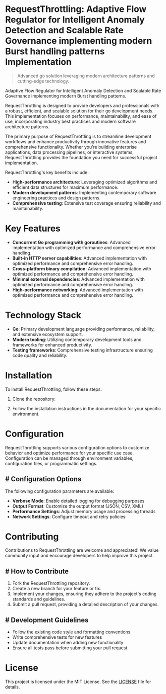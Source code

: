 <!-- fallback_RequestThrottling_20250810004305_80663 -->

# RequestThrottling: Adaptive Flow Regulator for Intelligent Anomaly Detection and Scalable Rate Governance implementing modern Burst handling patterns Implementation
> Advanced go solution leveraging modern architecture patterns and cutting-edge technology.

Adaptive Flow Regulator for Intelligent Anomaly Detection and Scalable Rate Governance implementing modern Burst handling patterns.

RequestThrottling is designed to provide developers and professionals with a robust, efficient, and scalable solution for their go development needs. This implementation focuses on performance, maintainability, and ease of use, incorporating industry best practices and modern software architecture patterns.

The primary purpose of RequestThrottling is to streamline development workflows and enhance productivity through innovative features and comprehensive functionality. Whether you're building enterprise applications, data processing pipelines, or interactive systems, RequestThrottling provides the foundation you need for successful project implementation.

RequestThrottling's key benefits include:

* **High-performance architecture**: Leveraging optimized algorithms and efficient data structures for maximum performance.
* **Modern development patterns**: Implementing contemporary software engineering practices and design patterns.
* **Comprehensive testing**: Extensive test coverage ensuring reliability and maintainability.

# Key Features

* **Concurrent Go programming with goroutines**: Advanced implementation with optimized performance and comprehensive error handling.
* **Built-in HTTP server capabilities**: Advanced implementation with optimized performance and comprehensive error handling.
* **Cross-platform binary compilation**: Advanced implementation with optimized performance and comprehensive error handling.
* **Minimal external dependencies**: Advanced implementation with optimized performance and comprehensive error handling.
* **High-performance networking**: Advanced implementation with optimized performance and comprehensive error handling.

# Technology Stack

* **Go**: Primary development language providing performance, reliability, and extensive ecosystem support.
* **Modern tooling**: Utilizing contemporary development tools and frameworks for enhanced productivity.
* **Testing frameworks**: Comprehensive testing infrastructure ensuring code quality and reliability.

# Installation

To install RequestThrottling, follow these steps:

1. Clone the repository:


2. Follow the installation instructions in the documentation for your specific environment.

# Configuration

RequestThrottling supports various configuration options to customize behavior and optimize performance for your specific use case. Configuration can be managed through environment variables, configuration files, or programmatic settings.

## # Configuration Options

The following configuration parameters are available:

* **Verbose Mode**: Enable detailed logging for debugging purposes
* **Output Format**: Customize the output format (JSON, CSV, XML)
* **Performance Settings**: Adjust memory usage and processing threads
* **Network Settings**: Configure timeout and retry policies

# Contributing

Contributions to RequestThrottling are welcome and appreciated! We value community input and encourage developers to help improve this project.

## # How to Contribute

1. Fork the RequestThrottling repository.
2. Create a new branch for your feature or fix.
3. Implement your changes, ensuring they adhere to the project's coding standards and guidelines.
4. Submit a pull request, providing a detailed description of your changes.

## # Development Guidelines

* Follow the existing code style and formatting conventions
* Write comprehensive tests for new features
* Update documentation when adding new functionality
* Ensure all tests pass before submitting your pull request

# License

This project is licensed under the MIT License. See the [LICENSE](https://github.com/laurindoisaac/RequestThrottling/blob/main/LICENSE) file for details.
